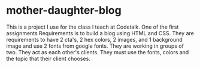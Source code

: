 # mother-daughter-blog

This is a project I use for the class I teach at Codetalk. One of the first assignments Requirements is to build a blog using HTML and CSS. They are requirements to have 2 cta's, 2 hex colors, 2 images, and 1 background image and use 2 fonts from google fonts. They are working in groups of two. They act as each other's clients. They must use the fonts, colors and the topic that their client chooses.
